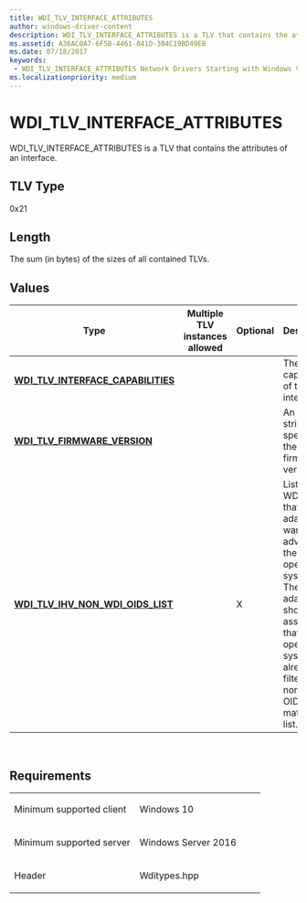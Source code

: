 ```yaml
---
title: WDI_TLV_INTERFACE_ATTRIBUTES
author: windows-driver-content
description: WDI_TLV_INTERFACE_ATTRIBUTES is a TLV that contains the attributes of an interface.
ms.assetid: A36AC0A7-6F5B-4461-841D-3B4C19BD49EB
ms.date: 07/18/2017
keywords:
 - WDI_TLV_INTERFACE_ATTRIBUTES Network Drivers Starting with Windows Vista
ms.localizationpriority: medium
---
```


# WDI\_TLV\_INTERFACE\_ATTRIBUTES


WDI\_TLV\_INTERFACE\_ATTRIBUTES is a TLV that contains the attributes of an interface.

## TLV Type


0x21

## Length


The sum (in bytes) of the sizes of all contained TLVs.

## Values


| Type                                                                         | Multiple TLV instances allowed | Optional | Description                                                                                                                                                                                     |
|------------------------------------------------------------------------------|--------------------------------|----------|-------------------------------------------------------------------------------------------------------------------------------------------------------------------------------------------------|
| [**WDI\_TLV\_INTERFACE\_CAPABILITIES**](wdi-tlv-interface-capabilities.md)  |                                |          | The capabilities of the interface.                                                                                                                                                              |
| [**WDI\_TLV\_FIRMWARE\_VERSION**](wdi-tlv-firmware-version.md)              |                                |          | An ASCII string that specifies the firmware version.                                                                                                                                            |
| [**WDI\_TLV\_IHV\_NON\_WDI\_OIDS\_LIST**](wdi-tlv-ihv-non-wdi-oids-list.md) |                                | X        | List of non-WDI OIDs that the adapter wants to advertise to the operating system. The adapter should not assume that the operating system has already filtered non-WDI OIDs to match this list. |

 

Requirements
------------

<table>
<colgroup>
<col width="50%" />
<col width="50%" />
</colgroup>
<tbody>
<tr class="odd">
<td><p>Minimum supported client</p></td>
<td><p>Windows 10</p></td>
</tr>
<tr class="even">
<td><p>Minimum supported server</p></td>
<td><p>Windows Server 2016</p></td>
</tr>
<tr class="odd">
<td><p>Header</p></td>
<td>Wditypes.hpp</td>
</tr>
</tbody>
</table>

 

 




